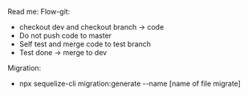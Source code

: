 Read me:
Flow-git:
- checkout dev and checkout branch -> code
- Do not push code to  master
- Self test and merge code to test branch
- Test done -> merge to dev

Migration:
- npx sequelize-cli migration:generate --name [name of file migrate]

